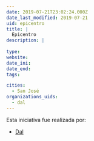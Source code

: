 ```yaml
---
date: 2019-07-21T23:02:24.000Z
date_last_modified: 2019-07-21
uid: epicentro
title: |
  Epicentro
description: |
  
type: 
website: 
date_ini: 
date_end: 
tags:

cities: 
  - San José
organizations_uids:
  - dal
---
```


Esta iniciativa fue realizada por:

- [Dal](/organizaciones/dal)
